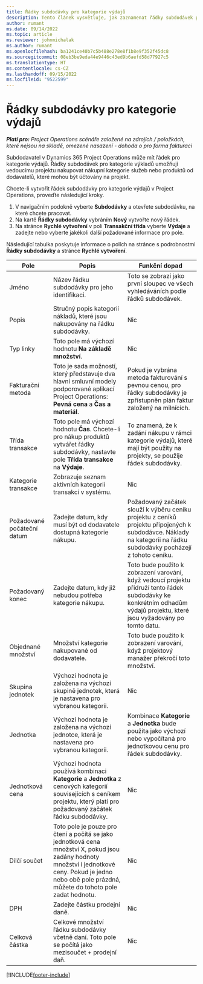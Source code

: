 ```yaml
---
title: Řádky subdodávky pro kategorie výdajů
description: Tento článek vysvětluje, jak zaznamenat řádky subdodávek pro výdaje a jak pomocí polí zaznamenat nákup času od dodavatelů.
author: rumant
ms.date: 09/14/2022
ms.topic: article
ms.reviewer: johnmichalak
ms.author: rumant
ms.openlocfilehash: ba1241ce40b7c5b488e278e8f1b8e9f352f45dc8
ms.sourcegitcommit: 08eb3be9eda44e9446c43ed9b6aefd58d77927c5
ms.translationtype: HT
ms.contentlocale: cs-CZ
ms.lasthandoff: 09/15/2022
ms.locfileid: "9522599"
---
```

#  <a name="subcontract-lines-for-expense-categories"></a>Řádky subdodávky pro kategorie výdajů

_**Platí pro:** Project Operations scénáře založené na zdrojích / položkách, které nejsou na skladě, omezené nasazení - dohoda o pro forma fakturaci_

Subdodavatel v Dynamics 365 Project Operations může mít řádek pro kategorie výdajů. Řádky subdodávek pro kategorie výkladů umožňují vedoucímu projektu nakupovat nákupní kategorie služeb nebo produktů od dodavatelů, které mohou být účtovány na projekt.

Chcete-li vytvořit řádek subdodávky pro kategorie výdajů v Project Operations, proveďte následující kroky.

1. V navigačním podokně vyberte **Subdodávky** a otevřete subdodávku, na které chcete pracovat.
2. Na kartě **Řádky subdodávky** vybráním **Nový** vytvořte nový řádek.
3. Na stránce **Rychlé vytvoření** v poli **Transakční třída**  vyberte **Výdaje** a zadejte nebo vyberte jakékoli další požadované informace pro pole.

Následující tabulka poskytuje informace o polích na stránce s podrobnostmi **Řádky subdodávky** a stránce **Rychlé vytvoření**.

| **Pole** | **Popis** | **Funkční dopad** |
| --- | --- | --- |
| Jméno | Název řádku subdodávky pro jeho identifikaci. | Toto se zobrazí jako první sloupec ve všech vyhledáváních podle řádků subdodávek. |
| Popis | Stručný popis kategorií nákladů, které jsou nakupovány na řádku subdodávky. | Nic |
|Typ linky | Toto pole má výchozí hodnotu **Na základě množství**. |Nic |
| Fakturační metoda | Toto je sada možností, který představuje dva hlavní smluvní modely podporované aplikací Project Operations: **Pevná cena** a **Čas a materiál**. | Pokud je vybrána metoda fakturování s pevnou cenou, pro řádky subdodávky je zpřístupněn plán faktur založený na milnících. |
| Třída transakce | Toto pole má výchozí hodnotu **Čas**. Chcete-li pro nákup produktů vytvářet řádky subdodávky, nastavte pole **Třída transakce** na **Výdaje**.  | To znamená, že k zadání nákupu v rámci kategorie výdajů, které mají být použity na projekty, se použije řádek subdodávky. |
| Kategorie transakce | Zobrazuje seznam aktivních kategorií transakcí v systému. |Nic |
| Požadované počáteční datum | Zadejte datum, kdy musí být od dodavatele dostupná kategorie nákupu. | Požadovaný začátek slouží k výběru ceníku projektu z ceníků projektu připojených k subdodávce. Náklady na kategorii na řádku subdodávky pocházejí z tohoto ceníku. |
| Požadovaný konec | Zadejte datum, kdy již nebudou potřeba kategorie nákupu. | Toto bude použito k zobrazení varování, když vedoucí projektu přidruží tento řádek subdodávky ke konkrétním odhadům výdajů projektu, které jsou vyžadovány po tomto datu. |
| Objednané množství | Množství kategorie nakupované od dodavatele. | Toto bude použito k zobrazení varování, když projektový manažer překročí toto množství.|
| Skupina jednotek | Výchozí hodnota je založena na výchozí skupině jednotek, která je nastavena pro vybranou kategorii. |Nic |
| Jednotka | Výchozí hodnota je založena na výchozí jednotce, která je nastavena pro vybranou kategorii.  | Kombinace **Kategorie** a **Jednotka** bude použita jako výchozí nebo vypočítaná pro jednotkovou cenu pro řádek subdodávky.  |
| Jednotková cena | Výchozí hodnota používá kombinaci **Kategorie** a **Jednotka** z cenových kategorií souvisejících s ceníkem projektu, který platí pro požadovaný začátek řádku subdodávky. |Nic |
| Dílčí součet | Toto pole je pouze pro čtení a počítá se jako jednotková cena množství X, pokud jsou zadány hodnoty množství i jednotkové ceny. Pokud je jedno nebo obě pole prázdná, můžete do tohoto pole zadat hodnotu. |Nic |
| DPH | Zadejte částku prodejní daně. |Nic |
| Celková částka | Celkové množství řádku subdodávky včetně daní. Toto pole se počítá jako mezisoučet + prodejní daň. |Nic |


[!INCLUDE[footer-include](../../includes/footer-banner.md)]
